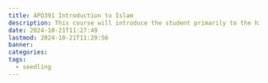 ```yaml
---
title: APO391 Introduction to Islam
description: This course will introduce the student primarily to the history and theology of the religion of Islam. Special emphasis will be given to topics such as the life of Mohammad, the Qur'an and the "Golden Age of Islam" (10th-13th centuries). The course will also include introductory information on Christian apologetics to Muslims.
date: 2024-10-21T11:27:49
lastmod: 2024-10-21T11:29:56
banner: 
categories: 
tags:
  - seedling
---
```

